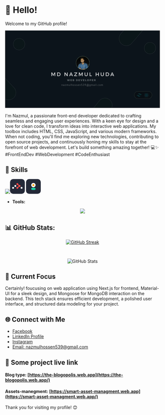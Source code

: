 # 👋 Hello!


Welcome to my GitHub profile!



![logo](images/Birthday%20(4).png)

I'm Nazmul, a passionate front-end developer dedicated to crafting seamless and engaging user experiences. With a keen eye for design and a love for clean code, I transform ideas into interactive web applications. My toolbox includes HTML, CSS, JavaScript, and various modern frameworks. When not coding, you'll find me exploring new technologies, contributing to open source projects, and continuously honing my skills to stay at the forefront of web development. Let's build something amazing together! 💻✨ #FrontEndDev #WebDevelopment #CodeEnthusiast




## 🔧 Skills

<p align="center">
  <p class='flex justify-center item-center'>
    <img src="https://skillicons.dev/icons?i=html,css,tailwind,javascript,react,vite,nodejs,firebase,express,mongodb," /><img style='border-radius: 10px;' width='48' src="images/Untitled%20design%20(1).png" />
    <img style='border-radius: 10px;' width='48' src="images/Untitled design (2).png" />
  </p>
</p>

- **Tools:** 
<p align="center">
    <img src="https://skillicons.dev/icons?i=git,github,postman," />
  </a>
</p>




 ## 📊 GitHub Stats:

<div align="center">

[![GitHub Streak](https://github-readme-streak-stats.herokuapp.com?user=nazmul-main&theme=whatsapp-dark2)](https://git.io/streak-stats)

</div>

</br>

<!-- Add total commit count with the same theme -->
<p align="center">
  <img src="https://github-readme-stats.vercel.app/api?username=nazmul-main&show_icons=true&hide_border=true&count_private=true&hide=prs,issues,contribs&bg_color=121B22&text_color=086757&icon_color=7F8488&title_color=ffffff" alt="GitHub Stats" />
</p>









## 🌱 Current Focus


Certainly! foucusing  on web application using Next.js for frontend, Material-UI for a sleek design, and Mongoose for MongoDB interaction on the backend. This tech stack ensures efficient development, a polished user interface, and structured data modeling for your project.

## 🌐 Connect with Me

-  [Facebook](https://www.facebook.com/nazmulhossen539)
-  [ LinkedIn Profile](https://www.linkedin.com/in/nazmul-hossen-main/)
- [ Instagram ](https://www.instagram.com/nazmulhossen01/)
- [ Email: nazmulhossen539@gmail.com ](#)

<!-- ## 📈 GitHub Stats

![Your GitHub Stats](https://github-readme-stats.vercel.app/api?username=nazmul&show_icons=true&count_private=true&hide=contribs,prs) -->


## 🌟 Some project live link

#### Blog type: [https://the-blogopolis.web.app](https://the-blogopolis.web.app/)


#### Assets-manegment: [https://smart-asset-managment.web.app](https://smart-asset-managment.web.app/)





Thank you for visiting my profile! 😊
